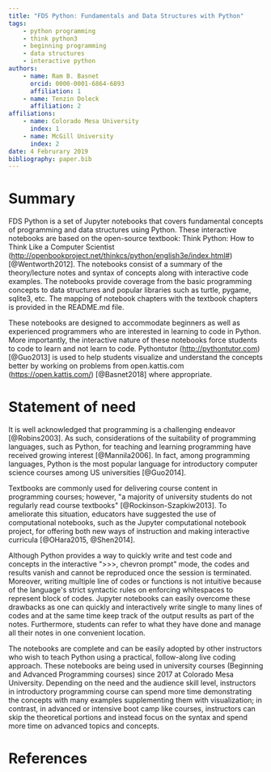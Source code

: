 ```yaml
---
title: "FDS Python: Fundamentals and Data Structures with Python"
tags:
    - python programming
    - think python3
    - beginning programming
    - data structures
    - interactive python
authors:
    - name: Ram B. Basnet
      orcid: 0000-0001-6864-6893
      affiliation: 1
    - name: Tenzin Doleck
      affiliation: 2
affiliations:
    - name: Colorado Mesa University
      index: 1
    - name: McGill University
      index: 2
date: 4 Februrary 2019
bibliography: paper.bib
---
```


# Summary

FDS Python is a set of Jupyter notebooks that covers fundamental concepts of programming and data structures using Python. These interactive notebooks are based on the open-source textbook: Think Python: How to Think Like a Computer Scientist (http://openbookproject.net/thinkcs/python/english3e/index.html#) [@Wentworth2012]. The notebooks consist of a summary of the theory/lecture notes and syntax of concepts along with interactive code examples. The notebooks provide coverage from the basic programming concepts to data structures and popular libraries such as turtle, pygame, sqlite3, etc. The mapping of notebook chapters with the textbook chapters is provided in the README.md file.

These notebooks are designed to accommodate beginners as well as experienced programmers who are interested in learning to code in Python. More importantly, the interactive nature of these notebooks force students to code to learn and not learn to code. Pythontutor (http://pythontutor.com) [@Guo2013] is used to help students visualize and understand the concepts better by working on problems from open.kattis.com (https://open.kattis.com/) [@Basnet2018] where appropriate.

# Statement of need

It is well acknowledged that programming is a challenging endeavor [@Robins2003]. As such, considerations of the suitability of programming languages, such as Python, for teaching and learning programming have received growing interest [@Mannila2006]. In fact, among programming languages, Python is the most popular language for introductory computer science courses among US universities [@Guo2014].

Textbooks are commonly used for delivering course content in programming courses; however, "a majority of university students do not regularly read course textbooks" [@Rockinson-Szapkiw2013]. To ameliorate this situation, educators have suggested the use of computational notebooks, such as the Jupyter computational notebook project, for offering both new ways of instruction and making interactive curricula [@OHara2015, @Shen2014].

Although Python provides a way to quickly write and test code and concepts in the interactive ">>>, chevron prompt" mode, the codes and results vanish and cannot be reproduced once the session is terminated. Moreover, writing multiple line of codes or functions is not intuitive because of the language's strict syntactic rules on enforcing whitespaces to represent block of codes. Jupyter notebooks can easily overcome these drawbacks as one can quickly and interactively write single to many lines of codes and at the same time keep track of the output results as part of the notes. Furthermore, students can refer to what they have done and manage all their notes in one convenient location.

The notebooks are complete and can be easily adopted by other instructors who wish to teach Python using a practical, follow-along live coding approach. These notebooks are being used in university courses (Beginning and Advanced Programming courses) since 2017 at Colorado Mesa University. Depending on the need and the audience skill level, instructors in introductory programming course can spend more time demonstrating the concepts with many examples supplementing them with visualization; in contrast, in advanced or intensive boot camp like courses, instructors can skip the theoretical portions and instead focus on the syntax and spend more time on advanced topics and concepts.

# References

